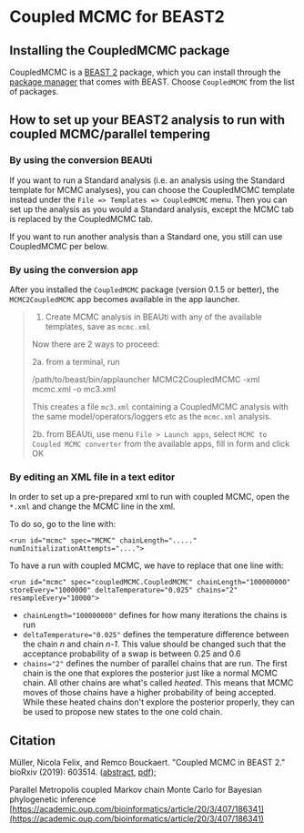 # Coupled MCMC for BEAST2


## Installing the CoupledMCMC package

CoupledMCMC is a [BEAST 2](http://beast2.org) package, which you can install through the 
[package manager](http://www.beast2.org/managing-packages/) that comes with BEAST.
Choose `CoupledMCMC` from the list of packages.

## How to set up your BEAST2 analysis to run with coupled MCMC/parallel tempering 

### By using the conversion BEAUti

If you want to run a Standard analysis (i.e. an analysis using the Standard template for MCMC analyses), you can choose the CoupledMCMC template instead under the `File => Templates => CoupledMCMC` menu. Then you can set up the analysis as you would a Standard analysis, except the MCMC tab is replaced by the CoupledMCMC tab.

If you want to run another analysis than a Standard one, you still can use CoupledMCMC per below.

### By using the conversion app

After you installed the `CoupledMCMC` package (version 0.1.5 or better), the `MCMC2CoupledMCMC` app becomes available in the app launcher.

>
> 1. Create MCMC analysis in BEAUti with any of the available templates, save as `mcmc.xml`
> 
> Now there are 2 ways to proceed:
> 
> 2a. from a terminal, run
>
>  /path/to/beast/bin/applauncher MCMC2CoupledMCMC -xml mcmc.xml -o mc3.xml
>
> This creates a file `mc3.xml` containing a CoupledMCMC analysis with the same model/operators/loggers etc as the `mcmc.xml` analysis.
>
> 2b. from BEAUti, use menu `File > Launch apps`, select `MCMC to Coupled MCMC converter` from the available apps, fill in form and click OK
>


### By editing an XML file in a text editor

In order to set up a pre-prepared xml to run with coupled MCMC, open the  `*.xml` and change the MCMC line in the xml.

To do so, go to the line with:

```
<run id="mcmc" spec="MCMC" chainLength="....." numInitializationAttempts="....">
```

To have a run with coupled MCMC, we have to replace that one line with:

```
<run id="mcmc" spec="coupledMCMC.CoupledMCMC" chainLength="100000000" storeEvery="1000000" deltaTemperature="0.025" chains="2" resampleEvery="10000">
```
* `chainLength="100000000"` defines for how many iterations the chains is run
* `deltaTemperature="0.025"` defines the temperature difference between the chain *n* and chain *n-1*. This value should be changed such that the acceptance probability of a swap is between 0.25 and 0.6
* `chains="2"` defines the number of parallel chains that are run. The first chain is the one that explores the posterior just like a normal MCMC chain. All other chains are what's called *heated*. This means that MCMC moves of those chains have a higher probability of being accepted. While these heated chains don't explore the posterior properly, they can be used to propose new states to the one cold chain.   


## Citation

Müller, Nicola Felix, and Remco Bouckaert. "Coupled MCMC in BEAST 2." bioRxiv (2019): 603514. ([abstract](https://www.biorxiv.org/content/10.1101/603514v1.abstract), [pdf](https://www.biorxiv.org/content/biorxiv/early/2019/04/09/603514.full.pdf));


Parallel Metropolis coupled Markov chain Monte Carlo for Bayesian phylogenetic inference 
[https://academic.oup.com/bioinformatics/article/20/3/407/186341](https://academic.oup.com/bioinformatics/article/20/3/407/186341)

